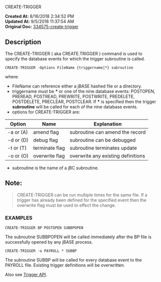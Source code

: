 # 
CREATE-TRIGGER

**Created At:** 8/16/2018 2:34:52 PM  
**Updated At:** 9/5/2018 11:37:54 AM  
**Original Doc:** [334575-create-trigger](https://docs.jbase.com/48168-triggers/334575-create-trigger)  


## Description 

The CREATE-TRIGGER ( aka CREATE.TRIGGER ) command is used to specify the database events for which the trigger subroutine is called.

```
CREATE-TRIGGER -Options FileName {triggername|*} subroutine
```

where:

- FileName can reference either a jBASE hashed file or a directory.
- triggername must be **\*** or one of the nine database events: POSTOPEN, PREREAD, POSTREAD, PREWRITE, POSTWRITE, PREDELETE, POSTDELETE, PRECLEAR, POSTCLEAR. If **\*** is specified then the trigger **subroutine** will be called for each of the nine database events.
- options for CREATE-TRIGGER are:



| Option<br> | Name<br> | Explanation<br> |
| --- | --- | --- |
| -a or (A)<br> | amend flag<br> | subroutine can amend the record<br> |
| -d or (D)<br> | debug flag<br> | subroutine can be debugged<br> |
| -t or (T)<br> | terminate flag<br> | subroutine terminates update<br> |
| -o or (O)<br> | overwrite flag<br> | overwrite any existing definitions<br> |


- subroutine is the name of a jBC subroutine.




## Note:


> CREATE-TRIGGER can be run multiple times for the same file. If a trigger has already been defined for the specified event then the overwrite flag must be used to effect the change.




### EXAMPLES

```
CREATE-TRIGGER BP POSTOPEN SUBBPOPEN
```

The subroutine SUBBPOPEN will be called immediately after the BP file is successfully opened by any jBASE process.

```
CREATE-TRIGGER -o PAYROLL * SUBBP
```

The subroutine SUBBP will be called for every database event to the PAYROLL file. Existing trigger definitions will be overwritten.



Also see [Trigger API](./../trigger-api).
